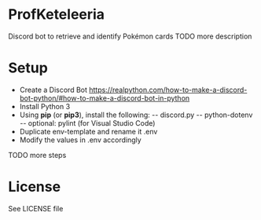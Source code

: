 # ProfKeteleeria

Discord bot to retrieve and identify Pokémon cards
TODO more description

# Setup

- Create a Discord Bot https://realpython.com/how-to-make-a-discord-bot-python/#how-to-make-a-discord-bot-in-python 
- Install Python 3
- Using __pip__ (or __pip3__), install the following: 
-- discord.py
-- python-dotenv
-- optional: pylint (for Visual Studio Code)
- Duplicate env-template and rename it .env 
- Modify the values in .env accordingly

TODO more steps

# License

See LICENSE file